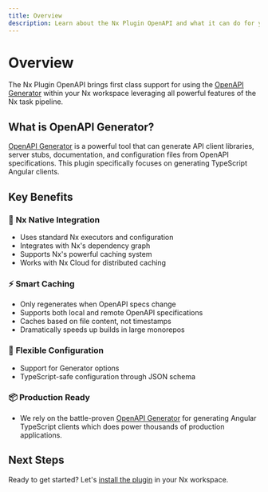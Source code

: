 ```yaml
---
title: Overview
description: Learn about the Nx Plugin OpenAPI and what it can do for your project
---
```


# Overview

The Nx Plugin OpenAPI brings first class support for using the [OpenAPI Generator](https://openapi-generator.tech) within your Nx workspace leveraging all powerful features of the Nx task pipeline.

## What is OpenAPI Generator?

[OpenAPI Generator](https://openapi-generator.tech) is a powerful tool that can generate API client libraries, server stubs, documentation, and configuration files from OpenAPI specifications. This plugin specifically focuses on generating TypeScript Angular clients.

## Key Benefits

### 🚀 **Nx Native Integration**
- Uses standard Nx executors and configuration
- Integrates with Nx's dependency graph
- Supports Nx's powerful caching system
- Works with Nx Cloud for distributed caching

### ⚡ **Smart Caching**
- Only regenerates when OpenAPI specs change
- Supports both local and remote OpenAPI specifications
- Caches based on file content, not timestamps
- Dramatically speeds up builds in large monorepos

### 🔧 **Flexible Configuration**
- Support for Generator options
- TypeScript-safe configuration through JSON schema

### 📦 **Production Ready**
- We rely on the battle-proven [OpenAPI Generator](https://openapi-generator.tech/docs/generators/typescript-angular) for generating Angular TypeScript clients which does power thousands of production applications.

## Next Steps

Ready to get started? Let's [install the plugin](/getting-started/installation/) in your Nx workspace.
